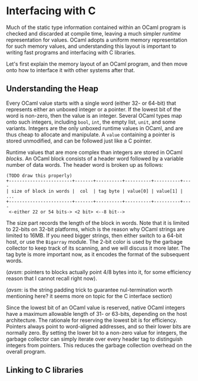 # Interfacing with C

Much of the static type information contained within an OCaml program is
checked and discarded at compile time, leaving a much simpler *runtime*
representation for values.  OCaml adopts a uniform memory representation for
such memory values, and understanding this layout is important to writing fast
programs and interfacing with C libraries.

Let's first explain the memory layout of an OCaml program, and then move
onto how to interface it with other systems after that.

## Understanding the Heap

Every OCaml value starts with a single word (either 32- or 64-bit) that
represents either an unboxed integer or a pointer. If the lowest bit of the
word is non-zero, then the value is an integer.  Several OCaml types map onto
such integers, including `bool`, `int`, the empty list, `unit`, and some
variants.  Integers are the only unboxed runtime values in OCaml, and are thus
cheap to allocate and manipulate.  A `value` containing a pointer is stored
unmodified, and can be followed just like a C pointer.

Runtime values that are more complex than integers are stored in OCaml *blocks*.
An OCaml block consists of a header word followed by a variable number of data
words.   The header word is broken up as follows:

~~~~~~~~~~~~~~~~~~~~~~~~~~~
(TODO draw this properly)
+------------------------+-------+----------+----------+----------+----
| size of block in words |  col  | tag byte | value[0] | value[1] | ...
+------------------------+-------+----------+----------+----------+----
 <-either 22 or 54 bits-> <2 bit> <--8 bit-->
~~~~~~~~~~~~~~~~~~~~~~~~~~~

The size part records the length of the block in words. Note that it is limited
to 22-bits on 32-bit platforms, which is the reason why OCaml strings are
limited to 16MB.  If you need bigger strings, then either switch to a 64-bit
host, or use the `Bigarray` module.  The 2-bit color is used by the garbage
collector to keep track of its scanning, and we will discuss it more later.
The tag byte is more important now, as it encodes the format of the subsequent
words.

(_avsm_: pointers to blocks actually point 4/8 bytes into it, for some efficiency
reason that I cannot recall right now).

(_avsm_: is the string padding trick to guarantee nul-termination worth mentioning
here? it seems more on topic for the C interface section)

<note>
<title>Why are OCaml integers missing a bit?</title>

Since the lowest bit of an OCaml value is reserved, native OCaml integers have
a maximum allowable length of 31- or 63-bits, depending on the host
architecture. The rationale for reserving the lowest bit is for efficiency.
Pointers always point to word-aligned addresses, and so their lower bits are
normally zero. By setting the lower bit to a non-zero value for integers, the
garbage collector can simply iterate over every header tag to distinguish
integers from pointers.  This reduces the garbage collection overhead on the
overall program.

</note>

## Linking to C libraries

 
